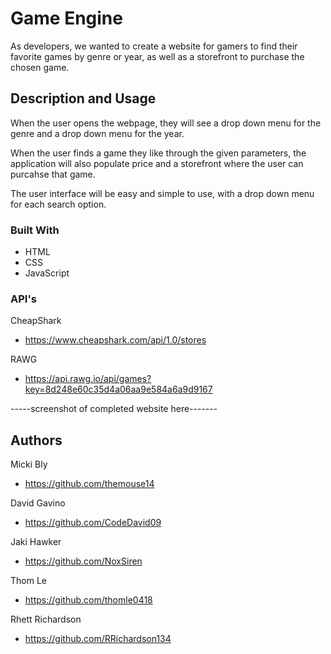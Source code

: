 # Game Engine

As developers, we wanted to create a website for gamers to find their favorite games by genre or year, as well as a storefront to purchase the chosen game.

## Description and Usage

When the user opens the webpage, they will see a drop down menu for the genre and a drop down menu for the year.

When the user finds a game they like through the given parameters, the application will also populate price and a storefront where the user can purcahse that game.

The user interface will be easy and simple to use, with a drop down menu for each search option.

### Built With

- HTML
- CSS
- JavaScript

### API's

CheapShark

- https://www.cheapshark.com/api/1.0/stores

RAWG

- https://api.rawg.io/api/games?key=8d248e60c35d4a06aa9e584a6a9d9167

-----screenshot of completed website here-------

## Authors

Micki Bly

- https://github.com/themouse14

David Gavino

- https://github.com/CodeDavid09

Jaki Hawker

- https://github.com/NoxSiren

Thom Le

- https://github.com/thomle0418

Rhett Richardson

- https://github.com/RRichardson134
